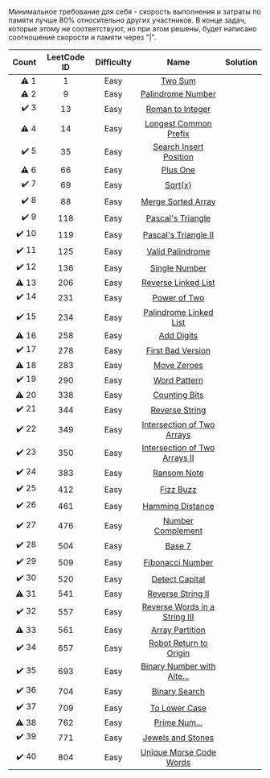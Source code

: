 Минимальное требование для себя - скорость выполнения и затраты по памяти лучше 80% относительно других участников. В 
конце задач, которые этому не соответствуют, но при этом решены, будет написано соотношение скорости и памяти через "|".


|     Count     | LeetCode ID   | Difficulty | Name                                                                                          |  Solution  |
|--------------:|:-------------:|:----------:|:---------------------------------------------------------------------------------------------:|:-----------|
|⚠️ 1            |1              |Easy        |[Two Sum](https://leetcode.com/problems/two-sum)                                               |            |
|⚠️ 2            |9              |Easy        |[Palindrome Number](https://leetcode.com/problems/palindrome-number)                           |            |
|✔️ 3            |13             |Easy        |[Roman to Integer](https://leetcode.com/problems/roman-to-integer)                             |            |
|⚠️ 4            |14             |Easy        |[Longest Common Prefix](https://leetcode.com/problems/longest-common-prefix)                   |            |
|✔️ 5            |35             |Easy        |[Search Insert Position](https://leetcode.com/problems/search-insert-position)                 |            |
|⚠️ 6            |66             |Easy        |[Plus One](https://leetcode.com/problems/plus-one)                                             |            |
|✔️ 7            |69             |Easy        |[Sqrt(x)](https://leetcode.com/problems/sqrtx)                                                 |            |
|✔️ 8            |88             |Easy        |[Merge Sorted Array](https://leetcode.com/problems/merge-sorted-array)                         |            |
|✔️ 9            |118            |Easy        |[Pascal's Triangle](https://leetcode.com/problems/pascals-triangle)                            |            |
|✔️ 10           |119            |Easy        |[Pascal's Triangle II](https://leetcode.com/problems/pascals-triangle-ii)                      |            |
|✔️ 11           |125            |Easy        |[Valid Palindrome](https://leetcode.com/problems/valid-palindrome)                             |            |
|✔️ 12           |136            |Easy        |[Single Number](https://leetcode.com/problems/single-number)                                   |            |
|⚠️ 13           |206            |Easy        |[Reverse Linked List](https://leetcode.com/problems/reverse-linked-list)                       |            |
|✔️ 14           |231            |Easy        |[Power of Two](https://leetcode.com/problems/power-of-two)                                     |            |
|✔️ 15           |234            |Easy        |[Palindrome Linked List](https://leetcode.com/problems/palindrome-linked-list)                 |            |
|⚠️ 16           |258            |Easy        |[Add Digits](https://leetcode.com/problems/add-digits)                                         |            |
|✔️ 17           |278            |Easy        |[First Bad Version](https://leetcode.com/problems/first-bad-version)                           |            |
|⚠️ 18           |283            |Easy        |[Move Zeroes](https://leetcode.com/problems/move-zeroes)                                       |            |
|✔️ 19           |290            |Easy        |[Word Pattern](https://leetcode.com/problems/word-pattern)                                     |            |
|⚠️ 20           |338            |Easy        |[Counting Bits](https://leetcode.com/problems/counting-bits)                                   |            |
|✔️ 21           |344            |Easy        |[Reverse String](https://leetcode.com/problems/reverse-string)                                 |            |
|✔️ 22           |349            |Easy        |[Intersection of Two Arrays](https://leetcode.com/problems/intersection-of-two-arrays)         |            |
|✔️ 23           |350            |Easy        |[Intersection of Two Arrays II](https://leetcode.com/problems/intersection-of-two-arrays-ii)   |            |
|✔️ 24           |383            |Easy        |[Ransom Note](https://leetcode.com/problems/ransom-note)                                       |            |
|✔️ 25           |412            |Easy        |[Fizz Buzz](https://leetcode.com/problems/fizz-buzz)                                           |            |
|✔️ 26           |461            |Easy        |[Hamming Distance](https://leetcode.com/problems/hamming-distance)                             |            |
|✔️ 27           |476            |Easy        |[Number Complement](https://leetcode.com/problems/number-complement)                           |            |
|✔️ 28           |504            |Easy        |[Base 7](https://leetcode.com/problems/base-7)                                                 |            |
|✔️ 29           |509            |Easy        |[Fibonacci Number](https://leetcode.com/problems/fibonacci-number)                             |            |
|✔️ 30           |520            |Easy        |[Detect Capital](https://leetcode.com/problems/detect-capital)                                 |            |
|⚠️ 31           |541            |Easy        |[Reverse String II](https://leetcode.com/problems/reverse-string-ii)                           |            |
|✔️ 32           |557            |Easy        |[Reverse Words in a String III](https://leetcode.com/problems/reverse-words-in-a-string-iii)   |            |
|⚠️ 33           |561            |Easy        |[Array Partition](https://leetcode.com/problems/array-partition)                               |            |
|✔️ 34           |657            |Easy        |[Robot Return to Origin](https://leetcode.com/problems/robot-return-to-origin)                 |            |
|✔️ 35           |693            |Easy        |[Binary Number with Alte...](https://leetcode.com/problems/binary-number-with-alternating-bits)|            |
|✔️ 36           |704            |Easy        |[Binary Search](https://leetcode.com/problems/binary-search)                                   |            |
|✔️ 37           |709            |Easy        |[To Lower Case](https://leetcode.com/problems/to-lower-case)                                   |            |
|⚠️ 38           |762            |Easy        |[Prime Num...](https://leetcode.com/problems/prime-number-of-set-bits-in-binary-representation)|            |
|✔️ 39           |771            |Easy        |[Jewels and Stones](https://leetcode.com/problems/jewels-and-stones)                           |            |
|✔️ 40           |804            |Easy        |[Unique Morse Code Words](https://leetcode.com/problems/unique-morse-code-words)               |            |
